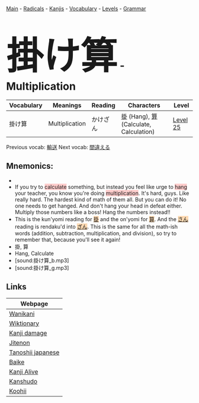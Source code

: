<style> bigfont {font-size: 100px}</style>
[Main](../README.md) -
[Radicals](../radicals.md) -
[Kanjis](../kanjis.md) -
[Vocabulary](../vocabulary.md) -
[Levels](../levels.md) -
[Grammar](../grammar.md)
# <bigfont> 掛け算</bigfont> - Multiplication 

| Vocabulary | Meanings | Reading | Characters | Level |
| --- | --- | --- | --- | --- |
| 掛け算 | Multiplication | かけざん |  [掛](../kanjis/掛.md) (Hang), [算](../kanjis/算.md) (Calculate, Calculation) | [Level 25](../levels/wk_level25.md) |

Previous vocab: [輸送](輸送.md) Next vocab: [間違える](間違える.md) 

## Mnemonics:

* 
* If you try to <span style="background-color:#ffcccb"> calculate</span> something, but instead you feel like urge to <span style="background-color:#ffcccb"> hang</span> your teacher, you know you're doing <span style="background-color:#ffcccb"> multiplication</span>. It's hard, guys. Like really hard. The hardest kind of math of them all. But you can do it! No one needs to get hanged. And don't hang your head in defeat either. Multiply those numbers like a boss! Hang the numbers instead!!
* This is the kun'yomi reading for <span style="background-color:#fed8b1"> [掛](https://jisho.org/search/掛)</span> and the on'yomi for <span style="background-color:#fed8b1"> [算](https://jisho.org/search/算)</span>. And the <span style="background-color:#fed8b1"> [さん](https://jisho.org/search/さん)</span> reading is rendaku'd into <span style="background-color:#fed8b1"> [ざん](https://jisho.org/search/ざん)</span>. This is the same for all the math-ish words (addition, subtraction, multiplication, and division), so try to remember that, because you'll see it again!
* 掛, 算
* Hang, Calculate
* [sound:掛け算_b.mp3]
* [sound:掛け算_g.mp3]


## Links 

| Webpage |
| --- |
| [Wanikani          ](https://www.wanikani.com/kanji/掛け算) |
| [Wiktionary        ](https://en.wiktionary.org/wiki/掛け算) |
| [Kanji damage      ](http://www.kanjidamage.com/kanji/search?utf8=✓&q=掛け算) |
| [Jitenon           ](https://jitenon.com/kanji/掛け算) |
| [Tanoshii japanese ](https://www.tanoshiijapanese.com/dictionary/kanji.cfm?k=掛け算) |
| [Baike             ](https://baike.baidu.com/item/掛け算) |
| [Kanji Alive       ](https://app.kanjialive.com/掛け算) |
| [Kanshudo          ](https://www.kanshudo.com/searchmn?q=掛け算) |
| [Koohii            ](https://kanji.koohii.com/study/kanji/掛け算) |

